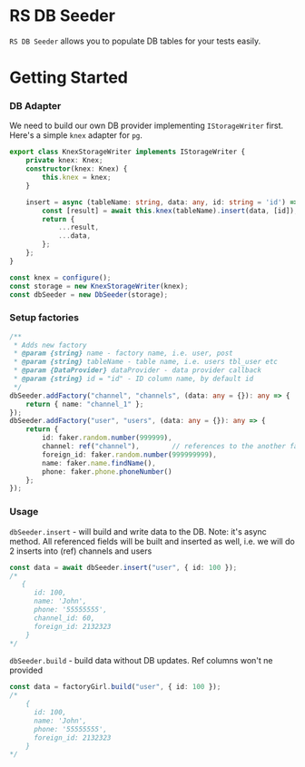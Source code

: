 # RS DB Seeder

`RS DB Seeder` allows you to populate DB tables for your tests easily.

# Getting Started

### DB Adapter
We need to build our own DB provider implementing `IStorageWriter` first.
Here's a simple `knex` adapter for `pg`. 

```typescript
export class KnexStorageWriter implements IStorageWriter {
    private knex: Knex;
    constructor(knex: Knex) {
        this.knex = knex;
    }

    insert = async (tableName: string, data: any, id: string = 'id') => {
        const [result] = await this.knex(tableName).insert(data, [id]);
        return {
            ...result,
            ...data,
        };
    };
}

const knex = configure();
const storage = new KnexStorageWriter(knex);
const dbSeeder = new DbSeeder(storage);
```

### Setup factories
```typescript
/**
 * Adds new factory
 * @param {string} name - factory name, i.e. user, post
 * @param {string} tableName - table name, i.e. users tbl_user etc
 * @param {DataProvider} dataProvider - data provider callback
 * @param {string} id = "id" - ID column name, by default id  
 */
dbSeeder.addFactory("channel", "channels", (data: any = {}): any => {
    return { name: "channel_1" };
});
dbSeeder.addFactory("user", "users", (data: any = {}): any => {
    return {
        id: faker.random.number(999999),
        channel: ref("channel"),        // references to the another factory
        foreign_id: faker.random.number(999999999),
        name: faker.name.findName(),
        phone: faker.phone.phoneNumber()
    };
});
```

### Usage 

`dbSeeder.insert` - will build and write data to the DB. Note: it's async method. All referenced fields will be built 
and inserted as well, i.e. we will do 2 inserts into (ref) channels and users 
```typescript
const data = await dbSeeder.insert("user", { id: 100 });
/*
   {
      id: 100,
      name: 'John',
      phone: '55555555',
      channel_id: 60,
      foreign_id: 2132323
    }
*/
``` 

`dbSeeder.build` - build data without DB updates. Ref columns won't ne provided
```typescript
const data = factoryGirl.build("user", { id: 100 });
/*
    {
      id: 100,
      name: 'John',
      phone: '55555555',
      foreign_id: 2132323
    }
*/
```
